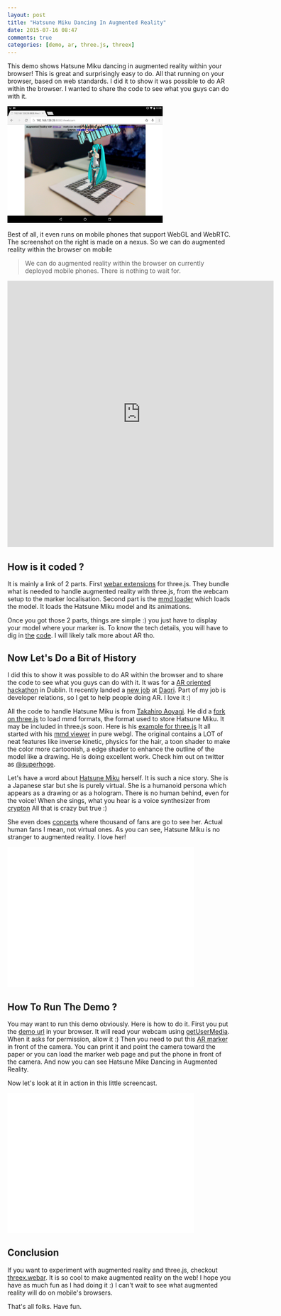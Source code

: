 ```yaml
---
layout: post
title: "Hatsune Miku Dancing In Augmented Reality"
date: 2015-07-16 08:47
comments: true
categories: [demo, ar, three.js, threex]
---
```


This demo shows Hatsune Miku dancing in augmented reality within 
your browser! This is great and surprisingly easy to do.
All that running on your browser, based on web standards.
I did it to show it was possible to do AR within the browser. I wanted to share the code to see what you guys can do with it. 

<img class="right" src="/data/2015-07-16-hatsune-miku-dancing-in-augmented-reality/screenshots/screenshot-nexus9.png" width="350">

Best of all, it even runs on mobile phones that 
support WebGL and WebRTC.
The screenshot on the right is made on a nexus.
So we can do augmented reality within the browser on mobile

> We can do augmented reality within the browser on currently deployed mobile phones. 
> There is  nothing to wait for. 

<iframe src="https://vine.co/v/eApD5rPtKxT/embed/simple" width="600" height="600" frameborder="0"></iframe><script src="https://platform.vine.co/static/scripts/embed.js"></script>


## How is it coded ?

It is mainly a link of 2 parts. 
First [webar extensions](https://github.com/jeromeetienne/threex.webar)
for three.js. They bundle what is needed to handle augmented reality with three.js, from the webcam setup to the marker localisation.
Second part is the [mmd loader](http://takahirox.github.io/three.js/examples/#webgl_loader_mmd) which loads the model. It loads the Hatsune Miku model and its animations.

Once you got those 2 parts, things are simple :) you just have to display your model where your marker is. 
To know the tech details, you will have to dig in [the](http://takahirox.github.io/three.js/examples/#webgl_loader_mmd)
[code](https://github.com/jeromeetienne/threex.webar).
I will likely talk more about AR tho. 

## Now Let's Do a Bit of History
I did this to show it was possible to do AR within the browser and to share the code to see what you guys can do with it. 
It was for a [AR oriented hackathon](http://daqri.com/dublinhacks/) in Dublin.
It recently landed a [new job](https://twitter.com/jerome_etienne/status/572435641079877632) at [Daqri](http://daqri.com). Part of my job is developer relations, so I get to help people doing AR. I love it :)


All the code to handle Hatsune Miku is from 
[Takahiro Aoyagi](https://www.linkedin.com/pub/takahiro-aoyagi/96/10a/41a).
He did a [fork on three.js](http://github.io/takahirox/three.js) to load mmd formats, the format used to store Hatsune Miku.
It may be included in three.js soon.
Here is his [example for three.js](http://takahirox.github.io/three.js/examples/#webgl_loader_mmd)
It all started with his [mmd viewer](http://takahirox.github.io/mmd-viewer-js/) in pure webgl. 
The original contains a LOT of neat features like inverse kinetic, physics for the hair,
a toon shader to make the color more cartoonish, a edge shader to enhance the outline of the model 
like a drawing.
He is doing excellent work. Check him out on twitter as [@superhoge](https://twitter.com/superhoge).

Let's have a word about [Hatsune Miku](https://en.wikipedia.org/wiki/Hatsune_Miku) herself.
It is such a nice story. 
She is a Japanese star but she is purely virtual.
She is a humanoid persona which appears as a drawing or as a hologram. 
There is no human behind, even for the voice!
When she sings, what you hear is a voice synthesizer from [crypton](https://en.wikipedia.org/wiki/Crypton_Future_Media)
All that is crazy but true :)

She even does [concerts](https://www.youtube.com/watch?v=pEaBqiLeCu0) where thousand of fans are go to see her. 
Actual human fans I mean, not virtual ones.
As you can see, Hatsune Miku is no stranger to augmented reality.
I love her!

<iframe width="420" height="315" src="//www.youtube.com/embed/pEaBqiLeCu0" frameborder="0" allowfullscreen></iframe>

## How To Run The Demo ?

You may want to run this demo obviously.
Here is how to do it.
First you put the [demo url](http://jeromeetienne.github.io/demo.hatsunemiku-augmentedreality) in your browser.
It will read your webcam using [getUserMedia](https://developer.mozilla.org/en-US/docs/Web/API/Navigator/getUserMedia). When it asks for permission, allow it :)
Then you need to put this [AR marker](http://jeromeetienne.github.io/threex.webar/demo.hatsunemiku-augmentedreality/image-marker-265.html) in front of the camera. 
You can print it and point the camera toward the paper
or you can load the marker web page and put the phone in front of the camera.
And now you can see Hatsune Mike Dancing in Augmented Reality.

Now let's look at it in action in this little screencast.
<iframe width="420" height="315" src="//www.youtube.com/embed/ObVR2mOM-3Y" frameborder="0" allowfullscreen></iframe>

## Conclusion
If you want to experiment with augmented reality and three.js, checkout [threex.webar](https://github.com/jeromeetienne/threex.webar).
It is so cool to make augmented reality on the web!
I hope you have as much fun as I had doing it :)
I can't wait to see what augmented reality will do on mobile's browsers.

That's all folks. Have fun.
